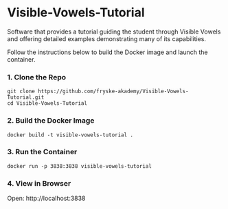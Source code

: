 # Visible-Vowels-Tutorial
Software that provides a tutorial guiding the student through Visible Vowels and offering detailed examples demonstrating many of its capabilities.

Follow the instructions below to build the Docker image and launch the container.

### 1. Clone the Repo

```
git clone https://github.com/fryske-akademy/Visible-Vowels-Tutorial.git
cd Visible-Vowels-Tutorial
```

### 2. Build the Docker Image

```
docker build -t visible-vowels-tutorial .
```

### 3. Run the Container

```
docker run -p 3838:3838 visible-vowels-tutorial
```

### 4. View in Browser

Open:
http://localhost:3838
